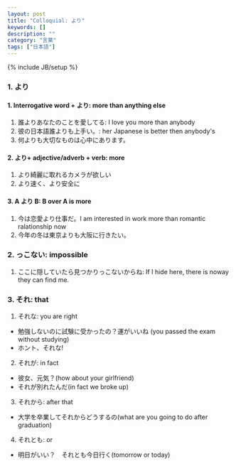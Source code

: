 ```yaml
---
layout: post
title: "Colloquial: より"
keywords: []
description: ""
category: "言葉"
tags: ["日本語"]
---
```

{% include JB/setup %}

### 1. より
#### 1. Interrogative word + より: more than anything else
1. 誰よりあなたのことを愛してる: I love you more than anybody
2. 彼の日本語誰よりも上手い。: her Japanese is better then anybody's
3. 何よりも大切なものは心中にあります。

#### 2. より+ adjective/adverb + verb: more
1. より綺麗に取れるカメラが欲しい
2. より速く、より安全に

#### 3. A より B: B over A is more
1. 今は恋愛より仕事だ。I am interested in work more than romantic ralationship now
2. 今年の冬は東京よりも大阪に行きたい。


### 2. っこない: impossible
1. ここに隠していたら見つかりっこないからね: If I hide here, there is noway they can find me.


### 3. それ: that
1. それな: you are right
- 勉強しないのに試験に受かったの？運がいいね (you passed the exam without studying)
- ホント、それな!

2. それが: in fact
- 彼女、元気？(how about your girlfriend)
- それが別れたんだ(in fact we broke up)

3. それから: after that
-  大学を卒業してそれからどうするの(what are you going to do after graduation)

4. それとも: or
- 明日がいい？　それとも今日行く(tomorrow or today)










